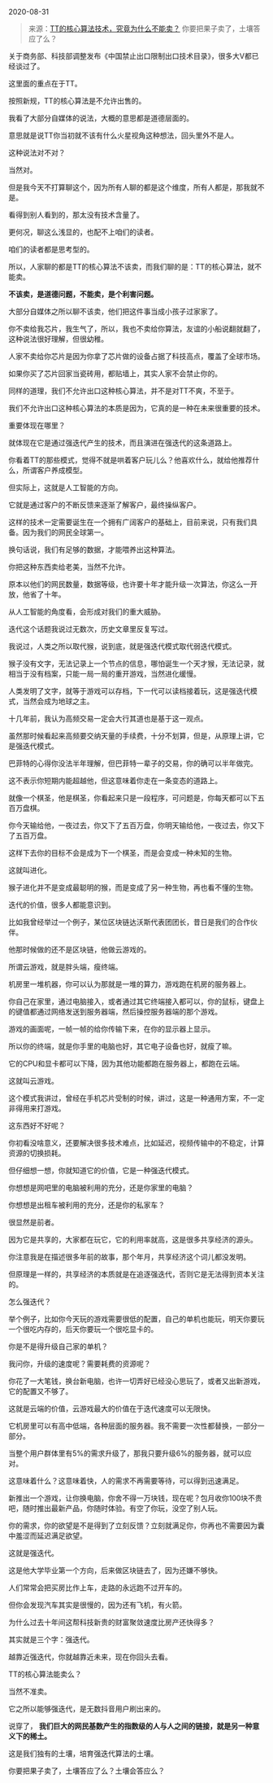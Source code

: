 2020-08-31

> 来源：[TT的核心算法技术，究竟为什么不能卖？](http://mp.weixin.qq.com/s?__biz=MzU3NDc5Nzc0NQ==&mid=2247491974&idx=1&sn=14cd7720b9157be2e4ed844df4130bad&chksm=fd2e4358ca59ca4e2cd0c97a2a9131e0dae66961328febff1606c9baffae1f64683635d10485&scene=27#wechat_redirect)
> 你要把果子卖了，土壤答应了么？

关于商务部、科技部调整发布《中国禁止出口限制出口技术目录》，很多大V都已经谈过了。

  

这里面的重点在于TT。  

  

按照新规，TT的核心算法是不允许出售的。  

  

我看了大部分自媒体的说法，大概的意思都是道德层面的。

  

意思就是说TT你当初就不该有什么火星视角这种想法，回头里外不是人。

  

这种说法对不对？

  

当然对。

  

但是我今天不打算聊这个，因为所有人聊的都是这个维度，所有人都是，那我就不是。

  

看得到别人看到的，那太没有技术含量了。  

  

更何况，聊这么浅显的，也配不上咱们的读者。

  

咱们的读者都是思考型的。

  

所以，人家聊的都是TT的核心算法不该卖，而我们聊的是：TT的核心算法，就不能卖。

  

 **不该卖，是道德问题，不能卖，是个利害问题。**

  

大部分自媒体之所以聊不该卖，他们把这件事当成小孩子过家家了。  

  

你不卖给我芯片，我生气了，所以，我也不卖给你算法，友谊的小船说翻就翻了，这种说法很好理解，但很幼稚。

  

人家不卖给你芯片是因为你拿了芯片做的设备占据了科技高点，覆盖了全球市场。

  

如果你买了芯片回家当瓷砖用，都贴墙上，其实人家不会禁止你的。

  

同样的道理，我们不允许出口这种核心算法，并不是对TT不爽，不至于。  

  

我们不允许出口这种核心算法的本质是因为，它真的是一种在未来很重要的技术。  

  

重要体现在哪里？  

  

就体现在它是通过强迭代产生的技术，而且演进在强迭代的这条道路上。

  

你看着TT的那些模式，觉得不就是哄着客户玩儿么？他喜欢什么，就给他推荐什么，所谓客户养成模型。  

  

但实际上，这就是人工智能的方向。

  

它就是通过客户的不断反馈来逐渐了解客户，最终操纵客户。  

  

这样的技术一定需要诞生在一个拥有广阔客户的基础上，目前来说，只有我们具备。因为我们的网民全球第一。

  

换句话说，我们有足够的数据，才能喂养出这种算法。  

  

你把这种东西卖给老美，当然不允许。

  

原本以他们的网民数量，数据等级，也许要十年才能升级一次算法，你这么一开放，他省了十年。  

  

从人工智能的角度看，会形成对我们的重大威胁。  

  

迭代这个话题我说过无数次，历史文章里反复写过。

  

我说过，人类之所以取代猴，说到底，就是强迭代模式取代弱迭代模式。

  

猴子没有文字，无法记录上一个节点的信息，哪怕诞生一个天才猴，无法记录，就相当于没有档案，只能一局一局的重开游戏，当然进化缓慢。

  

人类发明了文字，就等于游戏可以存档，下一代可以读档接着玩，这是强迭代模式，当然会成为地球之主。

  

十几年前，我认为高频交易一定会大行其道也是基于这一观点。

  

虽然那时候看起来高频要交纳天量的手续费，十分不划算，但是，从原理上讲，它是强迭代模式。

  

巴菲特的心得你没法半年理解，但巴菲特一辈子的交易，你的确可以半年做完。

  

这不表示你短期内能超越他，但这意味着你走在一条变态的道路上。

  

就像一个棋圣，他是棋圣，你看起来只是一段程序，可问题是，你每天都可以下五百万盘棋。

  

你今天输给他，一夜过去，你又下了五百万盘，你明天输给他，一夜过去，你又下了五百万盘。

  

这样下去你的目标不会是成为下一个棋圣，而是会变成一种未知的生物。

  

这就叫进化。  

  

猴子进化并不是变成最聪明的猴，而是变成了另一种生物，再也看不懂的生物。

  

迭代的价值，很多人都能意识到。  

  

比如我曾经举过一个例子，某位区块链达沃斯代表团团长，昔日是我们的合作伙伴。  

  

他那时候做的还不是区块链，他做云游戏的。

  

所谓云游戏，就是胖头端，瘦终端。  

  

机房里一堆机器，你可以认为那就是一堆的算力，游戏跑在机房的服务器上。  

  

你自己在家里，通过电脑接入，或者通过其它终端接入都可以，你的鼠标，键盘上的键值都通过网络发送到服务器端，然后操控服务器端的那个游戏。  

  

游戏的画面呢，一帧一帧的给你传输下来，在你的显示器上显示。

  

所以你的终端，就是你手里的电脑也好，其它电子设备也好，就瘦了嘛。  

  

它的CPU和显卡都可以下降，因为其他功能都跑在服务器上，都跑在云端。

  

这就叫云游戏。

  

这个模式我讲过，曾经在手机芯片受制的时候，讲过，这是一种通用方案，不一定非得用来打游戏。

  

这东西好不好呢？

  

你初看没啥意义，还要解决很多技术难点，比如延迟，视频传输中的不稳定，计算资源的切换损耗。  

  

但仔细想一想，你就知道它的价值，它是一种强迭代模式。

  

你想想是网吧里的电脑被利用的充分，还是你家里的电脑？

你想想是出租车被利用的充分，还是你的私家车？

  

很显然是前者。  

  

因为它是共享的，大家都在玩它，它的利用率就高，这是很多共享经济的源头。  

  

你注意我是在描述很多年前的故事，那个年月，共享经济这个词儿都没发明。

  

但原理是一样的，共享经济的本质就是在追逐强迭代，否则它是无法得到资本关注的。

  

怎么强迭代？

  

举个例子，比如你今天玩的游戏需要很低的配置，自己的单机也能玩，明天你要玩一个很吃内存的，后天你要玩一个很吃显卡的。

  

你是不是得升级自己家的单机？

  

我问你，升级的速度呢？需要耗费的资源呢？  

  

你花了一大笔钱，换台新电脑，也许一切弄好已经没心思玩了，或者又出新游戏，它的配置又不够了。

  

这就是云端的价值，云游戏最大的价值在于迭代速度可以无限快。

  

它机房里可以有高中低端，各种层面的服务器。我不需要一次性都替换，一部分一部分。

  

当整个用户群体里有5%的需求升级了，那我只要升级6%的服务器，就可以应对。

  

这意味着什么？这意味着快，人的需求不再需要等待，可以得到迅速满足。  

  

新推出一个游戏，让你换电脑，你舍不得一万块钱，现在呢？包月收你100块不贵吧，随时推出最新产品，你随时体验。有空了你玩，没空了别人玩。

  

你的需求，你的欲望是不是得到了立刻反馈？立刻就满足你，你再也不需要因为囊中羞涩而延迟满足欲望。  

  

这就是强迭代。  

  

这是他大学毕业第一个方向，后来做区块链去了，因为还嫌不够快。

  

人们常常会把买房比作上车，走路的永远跑不过开车的。

  

但你会发现汽车其实是很慢的，因为还有飞机，有火箭。

  

为什么过去十年间这帮科技新贵的财富聚敛速度比房产还快得多？  

  

其实就是三个字：强迭代。

  

越靠近强迭代，你就越靠近未来，现在你回头去看。  

  

TT的核心算法能卖么？

  

当然不准卖。

  

它之所以能够强迭代，是无数抖音用户刷出来的。  

  

说穿了， **我们巨大的网民基数产生的指数级的人与人之间的链接，就是另一种意义下的稀土。**

  

这是我们独有的土壤，培育强迭代算法的土壤。  

  

你要把果子卖了，土壤答应了么？土壤会答应么？

